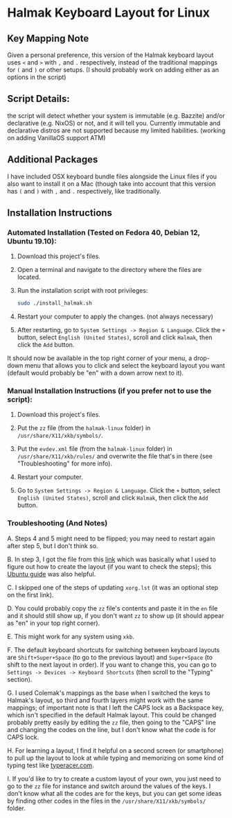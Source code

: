 # Halmak Keyboard Layout for Linux

## Key Mapping Note

Given a personal preference, this version of the Halmak keyboard layout uses `<` and `>` with `,` and `.` respectively, instead of the traditional mappings for `(` and `)` or other setups. (I should probably work on adding either as an options in the script)

## Script Details:
the script will detect whether your system is immutable (e.g. Bazzite) and/or declarative (e.g. NixOS) or not, and it will tell you. Currently immutable and declarative distros are not supported because my limited habilities. (working on adding VanillaOS support ATM)

## Additional Packages
I have included OSX keyboard bundle files alongside the Linux files if you also want to install it on a Mac (though take into account that this version has `(` and `)` with `,` and `.` respectively, like traditionally.

## Installation Instructions

### Automated Installation (Tested on Fedora 40, Debian 12, Ubuntu 19.10):

1. Download this project's files.

2. Open a terminal and navigate to the directory where the files are located.

3. Run the installation script with root privileges:
   ```bash
   sudo ./install_halmak.sh
   ```

4. Restart your computer to apply the changes. (not always necessary)

5. After restarting, go to `System Settings -> Region & Language`. Click the `+` button, select `English (United States)`, scroll and click `Halmak`, then click the `Add` button.

It should now be available in the top right corner of your menu, a drop-down menu that allows you to click and select the keyboard layout you want (default would probably be "en" with a down arrow next to it).

### Manual Installation Instructions (if you prefer not to use the script):

1. Download this project's files.

2. Put the `zz` file (from the `halmak-linux` folder) in `/usr/share/X11/xkb/symbols/`.

3. Put the `evdev.xml` file (from the `halmak-linux` folder) in `/usr/share/X11/xkb/rules/` and overwrite the file that's in there (see "Troubleshooting" for more info).

4. Restart your computer.

5. Go to `System Settings -> Region & Language`. Click the `+` button, select `English (United States)`, scroll and click `Halmak`, then click the `Add` button.

### Troubleshooting (And Notes)

A. Steps 4 and 5 might need to be flipped; you may need to restart again after step 5, but I don't think so.

B. In step 3, I got the file from this [link](#) which was basically what I used to figure out how to create the layout (if you want to check the steps); this [Ubuntu guide](#) was also helpful.

C. I skipped one of the steps of updating `xorg.lst` (it was an optional step on the first link).

D. You could probably copy the `zz` file's contents and paste it in the `en` file and it should still show up, if you don't want `zz` to show up (it should appear as "en" in your top right corner).

E. This might work for any system using `xkb`.

F. The default keyboard shortcuts for switching between keyboard layouts are `Shift+Super+Space` (to go to the previous layout) and `Super+Space` (to shift to the next layout in order). If you want to change this, you can go to `Settings -> Devices -> Keyboard Shortcuts` (then scroll to the "Typing" section).

G. I used Colemak's mappings as the base when I switched the keys to Halmak's layout, so third and fourth layers might work with the same mappings; of important note is that I left the CAPS lock as a Backspace key, which isn't specified in the default Halmak layout. This could be changed probably pretty easily by editing the `zz` file, then going to the "CAPS" line and changing the codes on the line, but I don't know what the code is for CAPS lock.

H. For learning a layout, I find it helpful on a second screen (or smartphone) to pull up the layout to look at while typing and memorizing on some kind of typing test like [typeracer.com](https://typeracer.com).

I. If you'd like to try to create a custom layout of your own, you just need to go to the `zz` file for instance and switch around the values of the keys. I don't know what all the codes are for the keys, but you can get some ideas by finding other codes in the files in the `/usr/share/X11/xkb/symbols/` folder.
